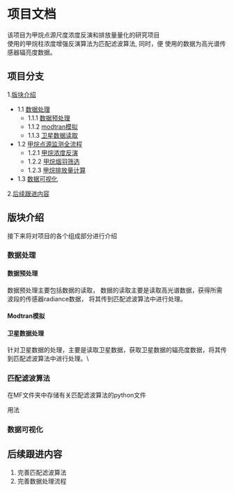 # 项目文档
该项目为甲烷点源尺度浓度反演和排放量量化的研究项目\
使用的甲烷柱浓度增强反演算法为匹配滤波算法,
同时，便
使用的数据为高光谱传感器辐亮度数据。 


## 项目分支
1.[版块介绍](#板块介绍)
- 1.1 [数据处理](#数据处理)
  * 1.1.1 [数据预处理](#数据预处理)
  * 1.1.2 [modtran模拟](#modtran模拟)
  * 1.1.3 [卫星数据读取](#卫星数据读取)
- 1.2 [甲烷点源监测全流程](#甲烷点源监测)
  * 1.2.1 [甲烷浓度反演](#浓度反演)
  * 1.2.2 [甲烷烟羽筛选](#烟羽识别)
  * 1.2.3 [甲烷排放量计算](#排放估算)
- 1.3 [数据可视化](#数据可视化)

2.[后续跟进内容](#后续跟进内容)


## 版块介绍
接下来将对项目的各个组成部分进行介绍 

### 数据处理
#### 数据预处理
数据预处理主要包括数据的读取， 数据的读取主要是读取高光谱数据，获得所需波段的传感器radiance数据，
将其传到匹配滤波算法中进行处理。



#### Modtran模拟

#### 卫星数据处理
针对卫星数据的处理，主要是读取卫星数据，获取卫星数据的辐亮度数据，将其传到匹配滤波算法中进行处理。\


### 匹配滤波算法
在MF文件夹中存储有关匹配滤波算法的python文件

用法


### 数据可视化


## 后续跟进内容
1. 完善匹配滤波算法
2. 完善数据处理流程






























